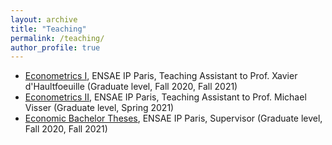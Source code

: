 ```yaml
---
layout: archive
title: "Teaching"
permalink: /teaching/
author_profile: true
---
```


<!---## Teaching--->

- [Econometrics I](https://www.ensae.fr/en/courses/econometrics-1/), ENSAE IP Paris, Teaching Assistant to Prof. Xavier d'Haultfoeuille (Graduate level, Fall 2020, Fall 2021)
- [Econometrics II](https://www.ensae.fr/en/courses/econometrics-2/), ENSAE IP Paris, Teaching Assistant to Prof. Michael Visser (Graduate level, Spring 2021)
- [Economic Bachelor Theses](https://www.ensae.fr/en/courses/economics-paper/), ENSAE IP Paris, Supervisor (Graduate level, Fall 2020, Fall 2021)
